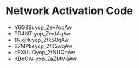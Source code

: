 # Network Activation Code
* Y6G8Buyop_Zek7oqAw
* 9D4NT-yop_ZexfAqAw
* 1NjqHuyop_ZfkS0qAw
* 87MPbeyop_Zf45wqAw
* dFXUUOyop_ZfNUQqAw
* KBoCW-yop_ZaZMMqAw